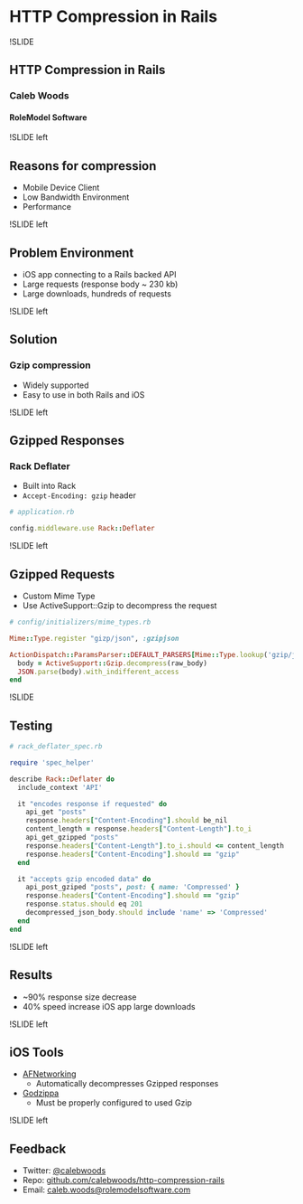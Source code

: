 # HTTP Compression in Rails

!SLIDE

## HTTP Compression in Rails
### Caleb Woods
#### RoleModel Software

!SLIDE left

## Reasons for compression

* Mobile Device Client
* Low Bandwidth Environment
* Performance

!SLIDE left

## Problem Environment

* iOS app connecting to a Rails backed API
* Large requests (response body ~ 230 kb)
* Large downloads, hundreds of requests

!SLIDE left

## Solution

### Gzip compression

* Widely supported
* Easy to use in both Rails and iOS

!SLIDE left

## Gzipped Responses

### Rack Deflater

* Built into Rack
* `Accept-Encoding: gzip` header

```ruby
# application.rb

config.middleware.use Rack::Deflater

```

!SLIDE left

## Gzipped Requests

* Custom Mime Type
* Use ActiveSupport::Gzip to decompress the request

```ruby
# config/initializers/mime_types.rb

Mime::Type.register "gizp/json", :gzipjson

ActionDispatch::ParamsParser::DEFAULT_PARSERS[Mime::Type.lookup('gzip/json')]=lambda do |raw_body|
  body = ActiveSupport::Gzip.decompress(raw_body)
  JSON.parse(body).with_indifferent_access
end

```
<!-- Sources -->
<!-- http://schneems.com/post/16765433402/hi-im-looking-for-the-correct-way-to-convert-a-gzip -->
<!-- http://stackoverflow.com/questions/8700332/rails-3-and-json-default-renderer-but-custom-mime-type -->

!SLIDE

## Testing

```ruby
# rack_deflater_spec.rb

require 'spec_helper'

describe Rack::Deflater do
  include_context 'API'

  it "encodes response if requested" do
    api_get "posts"
    response.headers["Content-Encoding"].should be_nil
    content_length = response.headers["Content-Length"].to_i
    api_get_gzipped "posts"
    response.headers["Content-Length"].to_i.should <= content_length
    response.headers["Content-Encoding"].should == "gzip"
  end

  it "accepts gzip encoded data" do
    api_post_gziped "posts", post: { name: 'Compressed' }
    response.headers["Content-Encoding"].should == "gzip"
    response.status.should eq 201
    decompressed_json_body.should include 'name' => 'Compressed'
  end
end

```

!SLIDE left

## Results

* ~90% response size decrease
* 40% speed increase iOS app large downloads

!SLIDE left

## iOS Tools

* [AFNetworking](https://github.com/AFNetworking/AFNetworking)
  * Automatically decompresses Gzipped responses
* [Godzippa](https://github.com/mattt/Godzippa)
  * Must be properly configured to used Gzip

!SLIDE left

## Feedback

* Twitter: [@calebwoods](https://twitter.com/calebwoods)
* Repo: [github.com/calebwoods/http-compression-rails](https://github.com/calebwoods/http-compression-rails)
* Email: [caleb.woods@rolemodelsoftware.com](cmailto:caleb.woods@rolemodelsoftware.com)
